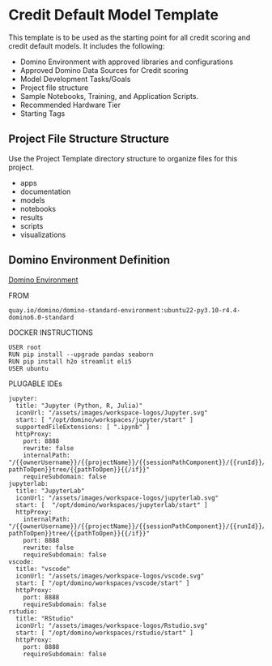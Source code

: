 # Credit Default Model Template
This template is to be used as the starting point for all credit scoring and credit default models.  It includes the following:
- Domino Environment with approved libraries and configurations
- Approved Domino Data Sources for Credit scoring
- Model Development Tasks/Goals
- Project file structure
- Sample Notebooks, Training, and Application Scripts.
- Recommended Hardware Tier
- Starting Tags

## Project File Structure Structure
Use the Project Template directory structure to organize files for this project.
- apps
- documentation
- models
- notebooks
- results
- scripts
- visualizations

## Domino Environment Definition
[Domino Environment](R115374714469.dkr.ecr.us-west-2.amazonaws.com/cloud-sedemo/environment:6760751fa89a19743d395951-5)

FROM
```
quay.io/domino/domino-standard-environment:ubuntu22-py3.10-r4.4-domino6.0-standard
```
DOCKER INSTRUCTIONS
```
USER root
RUN pip install --upgrade pandas seaborn
RUN pip install h2o streamlit eli5
USER ubuntu
```
PLUGABLE IDEs
```
jupyter:
  title: "Jupyter (Python, R, Julia)"
  iconUrl: "/assets/images/workspace-logos/Jupyter.svg"
  start: [ "/opt/domino/workspaces/jupyter/start" ]
  supportedFileExtensions: [ ".ipynb" ]
  httpProxy:
    port: 8888
    rewrite: false
    internalPath: "/{{ownerUsername}}/{{projectName}}/{{sessionPathComponent}}/{{runId}}/{{#if pathToOpen}}tree/{{pathToOpen}}{{/if}}"
    requireSubdomain: false
jupyterlab:
  title: "JupyterLab"
  iconUrl: "/assets/images/workspace-logos/jupyterlab.svg"
  start: [  "/opt/domino/workspaces/jupyterlab/start" ]
  httpProxy:
    internalPath: "/{{ownerUsername}}/{{projectName}}/{{sessionPathComponent}}/{{runId}}/{{#if pathToOpen}}tree/{{pathToOpen}}{{/if}}"
    port: 8888
    rewrite: false
    requireSubdomain: false
vscode:
  title: "vscode"
  iconUrl: "/assets/images/workspace-logos/vscode.svg"
  start: [ "/opt/domino/workspaces/vscode/start" ]
  httpProxy:
    port: 8888
    requireSubdomain: false
rstudio:
  title: "RStudio"
  iconUrl: "/assets/images/workspace-logos/Rstudio.svg"
  start: [ "/opt/domino/workspaces/rstudio/start" ]
  httpProxy:
    port: 8888
    requireSubdomain: false
```
